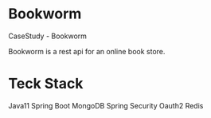 # Bookworm
CaseStudy - Bookworm

Bookworm is a rest api for an online book store. 


# Teck Stack
Java11
Spring Boot
MongoDB
Spring Security Oauth2
Redis

# 

